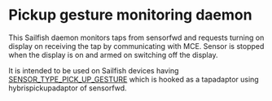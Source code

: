 # Pickup gesture monitoring daemon

This Sailfish daemon monitors taps from sensorfwd and requests turning
on display on receiving the tap by communicating with MCE. Sensor is
stopped when the display is on and armed on switching off the display.

It is intended to be used on Sailfish devices having
[SENSOR_TYPE_PICK_UP_GESTURE](https://source.android.com/devices/sensors/sensor-types#pick_up_gesture)
which is hooked as a tapadaptor using hybrispickupadaptor of
sensorfwd.
